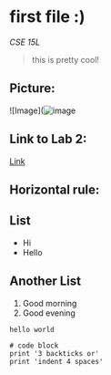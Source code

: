 # **first file :)**
*CSE 15L*
> this is pretty cool!
## Picture:
![Image](![image](https://user-images.githubusercontent.com/97643006/149245080-0949f411-c92f-4106-b1cf-32f3d9982bea.png)
## Link to Lab 2:
[Link](https://ucsd-cse15l-w22.github.io/week/week2/#motivation)

Horizontal rule:
---
## List
* Hi
* Hello

## Another List
1. Good morning
2. Good evening

`hello world`

```
# code block
print '3 backticks or'
print 'indent 4 spaces'
```
